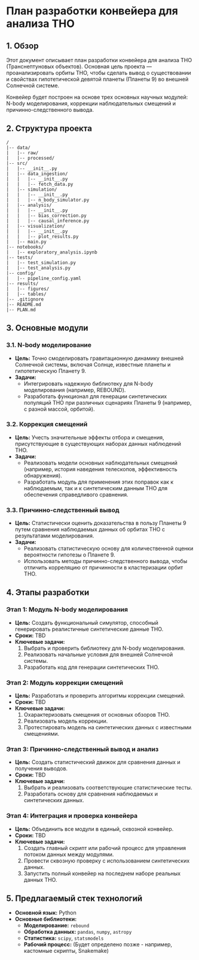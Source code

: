 # План разработки конвейера для анализа ТНО

## 1. Обзор

Этот документ описывает план разработки конвейера для анализа ТНО (Транснептуновых объектов). Основная цель проекта — проанализировать орбиты ТНО, чтобы сделать вывод о существовании и свойствах гипотетической девятой планеты (Планеты 9) во внешней Солнечной системе.

Конвейер будет построен на основе трех основных научных модулей: N-body моделирования, коррекции наблюдательных смещений и причинно-следственного вывода.

## 2. Структура проекта

```
/
|-- data/
|   |-- raw/
|   |-- processed/
|-- src/
|   |-- __init__.py
|   |-- data_ingestion/
|   |   |-- __init__.py
|   |   |-- fetch_data.py
|   |-- simulation/
|   |   |-- __init__.py
|   |   |-- n_body_simulator.py
|   |-- analysis/
|   |   |-- __init__.py
|   |   |-- bias_correction.py
|   |   |-- causal_inference.py
|   |-- visualization/
|   |   |-- __init__.py
|   |   |-- plot_results.py
|   |-- main.py
|-- notebooks/
|   |-- exploratory_analysis.ipynb
|-- tests/
|   |-- test_simulation.py
|   |-- test_analysis.py
|-- config/
|   |-- pipeline_config.yaml
|-- results/
|   |-- figures/
|   |-- tables/
|-- .gitignore
|-- README.md
|-- PLAN.md
```

## 3. Основные модули

### 3.1. N-body моделирование
- **Цель:** Точно смоделировать гравитационную динамику внешней Солнечной системы, включая Солнце, известные планеты и гипотетическую Планету 9.
- **Задачи:**
    - Интегрировать надежную библиотеку для N-body моделирования (например, REBOUND).
    - Разработать функционал для генерации синтетических популяций ТНО при различных сценариях Планеты 9 (например, с разной массой, орбитой).

### 3.2. Коррекция смещений
- **Цель:** Учесть значительные эффекты отбора и смещения, присутствующие в существующих наборах данных наблюдений ТНО.
- **Задачи:**
    - Реализовать модели основных наблюдательных смещений (например, история наведения телескопов, эффективность обнаружения).
    - Разработать модуль для применения этих поправок как к наблюдаемым, так и к синтетическим данным ТНО для обеспечения справедливого сравнения.

### 3.3. Причинно-следственный вывод
- **Цель:** Статистически оценить доказательства в пользу Планеты 9 путем сравнения наблюдаемых данных об орбитах ТНО с результатами моделирования.
- **Задачи:**
    - Реализовать статистическую основу для количественной оценки вероятности гипотезы о Планете 9.
    - Использовать методы причинно-следственного вывода, чтобы отличить корреляцию от причинности в кластеризации орбит ТНО.

## 4. Этапы разработки

### Этап 1: Модуль N-body моделирования
- **Цель:** Создать функциональный симулятор, способный генерировать реалистичные синтетические данные ТНО.
- **Сроки:** TBD
- **Ключевые задачи:**
    1. Выбрать и проверить библиотеку для N-body моделирования.
    2. Реализовать начальные условия для внешней Солнечной системы.
    3. Разработать код для генерации синтетических ТНО.

### Этап 2: Модуль коррекции смещений
- **Цель:** Разработать и проверить алгоритмы коррекции смещений.
- **Сроки:** TBD
- **Ключевые задачи:**
    1. Охарактеризовать смещения от основных обзоров ТНО.
    2. Реализовать модель коррекции.
    3. Протестировать модель на синтетических данных с известными смещениями.

### Этап 3: Причинно-следственный вывод и анализ
- **Цель:** Создать статистический движок для сравнения данных и получения выводов.
- **Сроки:** TBD
- **Ключевые задачи:**
    1. Выбрать и реализовать соответствующие статистические тесты.
    2. Разработать основу для сравнения наблюдаемых и синтетических данных.

### Этап 4: Интеграция и проверка конвейера
- **Цель:** Объединить все модули в единый, сквозной конвейер.
- **Сроки:** TBD
- **Ключевые задачи:**
    1. Создать главный скрипт или рабочий процесс для управления потоком данных между модулями.
    2. Провести сквозную проверку с использованием синтетических данных.
    3. Запустить полный конвейер на последнем наборе реальных данных ТНО.

## 5. Предлагаемый стек технологий
- **Основной язык:** Python
- **Основные библиотеки:**
    - **Моделирование:** `rebound`
    - **Обработка данных:** `pandas`, `numpy`, `astropy`
    - **Статистика:** `scipy`, `statsmodels`
    - **Рабочий процесс:** (Будет определено позже - например, кастомные скрипты, Snakemake)
